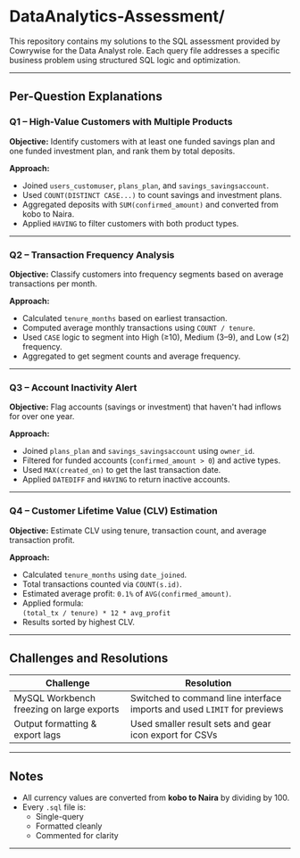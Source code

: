 # DataAnalytics-Assessment/
This repository contains my solutions to the SQL assessment provided by Cowrywise for the Data Analyst role. Each query file addresses a specific business problem using structured SQL logic and optimization.


---

## Per-Question Explanations

### **Q1 – High-Value Customers with Multiple Products**

**Objective:** Identify customers with at least one funded savings plan and one funded investment plan, and rank them by total deposits.

**Approach:**
- Joined `users_customuser`, `plans_plan`, and `savings_savingsaccount`.
- Used `COUNT(DISTINCT CASE...)` to count savings and investment plans.
- Aggregated deposits with `SUM(confirmed_amount)` and converted from kobo to Naira.
- Applied `HAVING` to filter customers with both product types.

---

### **Q2 – Transaction Frequency Analysis**

**Objective:** Classify customers into frequency segments based on average transactions per month.

**Approach:**
- Calculated `tenure_months` based on earliest transaction.
- Computed average monthly transactions using `COUNT / tenure`.
- Used `CASE` logic to segment into High (≥10), Medium (3–9), and Low (≤2) frequency.
- Aggregated to get segment counts and average frequency.

---

### **Q3 – Account Inactivity Alert**

**Objective:** Flag accounts (savings or investment) that haven't had inflows for over one year.

**Approach:**
- Joined `plans_plan` and `savings_savingsaccount` using `owner_id`.
- Filtered for funded accounts (`confirmed_amount > 0`) and active types.
- Used `MAX(created_on)` to get the last transaction date.
- Applied `DATEDIFF` and `HAVING` to return inactive accounts.

---

### **Q4 – Customer Lifetime Value (CLV) Estimation**

**Objective:** Estimate CLV using tenure, transaction count, and average transaction profit.

**Approach:**
- Calculated `tenure_months` using `date_joined`.
- Total transactions counted via `COUNT(s.id)`.
- Estimated average profit: `0.1%` of `AVG(confirmed_amount)`.
- Applied formula:  
  `(total_tx / tenure) * 12 * avg_profit`
- Results sorted by highest CLV.

---

## Challenges and Resolutions

| Challenge | Resolution |
|----------|------------|
| MySQL Workbench freezing on large exports | Switched to command line interface imports and used `LIMIT` for previews |
| Output formatting & export lags | Used smaller result sets and gear icon export for CSVs |

---

## Notes

- All currency values are converted from **kobo to Naira** by dividing by 100.
- Every `.sql` file is:
  - Single-query
  - Formatted cleanly
  - Commented for clarity

---


